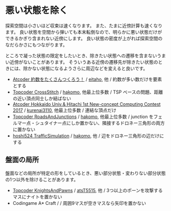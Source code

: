 
# 悪い状態を除く

探索空間は小さいほど収束は速くなります。
また、たまに近傍計算も速くなります。
良い状態を空間から弾いても本末転倒なので、明らかに悪い状態だけができるかぎり含まれない近傍にします。
良い状態の密度が上がれば探索空間のなだらかさにもつながります。

ところで凝った状態の限定をしたいとき、除きたい状態への遷移を含まないうまい近傍がないことがあります。
そういうある近傍の遷移先が除きたい状態のときには、除かない状態になるようさらに周辺などを変えると良いです。

- [Atcoder 約数をたくさんつくろう！](https://chokudai002.contest.atcoder.jp/tasks/chokudai002_a)
    / [eitaho](https://chokudai002.contest.atcoder.jp/submissions/965627), 他
    / 約数が多い数だけを要素とする
- [Topcoder CrossStitch](https://community.topcoder.com/longcontest/?module=ViewProblemStatement&rd=16887&pm=14543)
    / [hakomo](https://community.topcoder.com/longcontest/?module=ViewProblemSolution&pm=14543&rd=16887&cr=22924522&subnum=2), 他最上位多数
    / TSP ベースの問題、距離の近い頂点同士しか結ばない
- [Atcoder Hokkaido Univ.& Hitachi 1st New-concept Computing Contest 2017](https://hokudai-hitachi2017-1.contest.atcoder.jp/tasks/hitachi2017_1_a)
    / [kurenai3110](https://hokudai-hitachi2017-1.contest.atcoder.jp/submissions/1814959), 他最上位多数
    / 連結な頂点だけ
- [Topcoder RoadsAndJunctions](https://community.topcoder.com/longcontest/?module=ViewProblemStatement&rd=17153&pm=14907)
    / [hakomo](https://community.topcoder.com/longcontest/?module=ViewProblemSolution&pm=14907&rd=17153&cr=22924522&subnum=3), 他最上位多数
    / junction をフェルマー点・シュタイナー点にしか置かない、隣接するドロネー三角形の両方に置かない
- [hoshi524 TrafficSimulation](https://github.com/hoshi524/TrafficSimulation)
    / [hakomo](https://gist.github.com/hakomo/a02ef96fc595ce92c7f465672f295939), 他
    / 辺をドロネー三角形の辺だけにする

## 盤面の局所

盤面などの局所が特定の形をしているとき、悪い部分状態・変わりない部分状態の1つ以外を除けることがあります。

- [Topcoder KnightsAndPawns](https://community.topcoder.com/longcontest/?module=ViewProblemStatement&rd=17225&pm=14994)
    / [atsT5515](https://community.topcoder.com/longcontest/?module=ViewProblemSolution&pm=14994&rd=17225&cr=23332062&subnum=7), 他
    / 3つ以上のポーンを攻撃するマスにナイトを置かない
- Codingame A* Craft
    /
    / 周囲9マスが空きマスなら矢印を置かない
